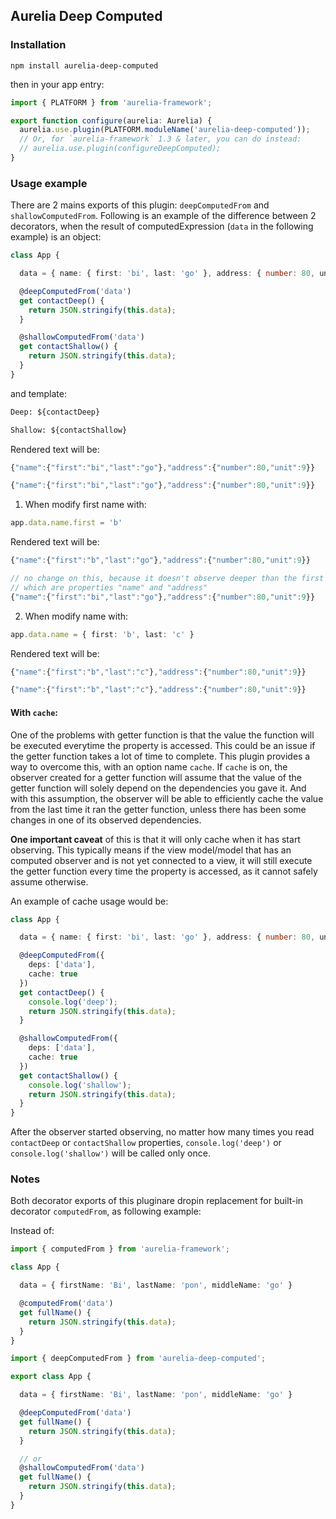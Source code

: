 ## Aurelia Deep Computed

### Installation

```shell
npm install aurelia-deep-computed
```

then in your app entry:

```ts
import { PLATFORM } from 'aurelia-framework';

export function configure(aurelia: Aurelia) {
  aurelia.use.plugin(PLATFORM.moduleName('aurelia-deep-computed'));
  // Or, for `aurelia-framework` 1.3 & later, you can do instead:
  // aurelia.use.plugin(configureDeepComputed);
}
```

### Usage example

There are 2 mains exports of this plugin: `deepComputedFrom` and `shallowComputedFrom`. Following is an example of the difference between 2 decorators, when the result of computedExpression (`data` in the following example) is an object:

```ts
class App {

  data = { name: { first: 'bi', last: 'go' }, address: { number: 80, unit: 9 } }

  @deepComputedFrom('data')
  get contactDeep() {
    return JSON.stringify(this.data);
  }

  @shallowComputedFrom('data')
  get contactShallow() {
    return JSON.stringify(this.data);
  }
}
```

and template:
```html
Deep: ${contactDeep}

Shallow: ${contactShallow}
```

Rendered text will be:
```ts
{"name":{"first":"bi","last":"go"},"address":{"number":80,"unit":9}}

{"name":{"first":"bi","last":"go"},"address":{"number":80,"unit":9}}
```


1. When modify first name with:
```ts
app.data.name.first = 'b'
```
Rendered text will be:
```ts
{"name":{"first":"b","last":"go"},"address":{"number":80,"unit":9}}

// no change on this, because it doesn't observe deeper than the first level
// which are properties "name" and "address"
{"name":{"first":"bi","last":"go"},"address":{"number":80,"unit":9}}
```

2. When modify name with:
```ts
app.data.name = { first: 'b', last: 'c' }
```
Rendered text will be:
```ts
{"name":{"first":"b","last":"c"},"address":{"number":80,"unit":9}}

{"name":{"first":"b","last":"c"},"address":{"number":80,"unit":9}}
```

#### With `cache`:
One of the problems with getter function is that the value the function will be executed everytime the property is accessed. This could be an issue if the getter function takes a lot of time to complete. This plugin provides a way to overcome this, with an option name `cache`. If `cache` is on, the observer created for a getter function will assume that the value of the getter function will solely depend on the dependencies you gave it. And with this assumption, the observer will be able to efficiently cache the value from the last time it ran the getter function, unless there has been some changes in one of its observed dependencies.

__**One important caveat**__ of this is that it will only cache when it has start observing. This typically means if the view model/model that has an computed observer and is not yet connected to a view, it will still execute the getter function every time the property is accessed, as it cannot safely assume otherwise.

An example of cache usage would be:
```ts
class App {

  data = { name: { first: 'bi', last: 'go' }, address: { number: 80, unit: 9 } }

  @deepComputedFrom({
    deps: ['data'],
    cache: true
  })
  get contactDeep() {
    console.log('deep');
    return JSON.stringify(this.data);
  }

  @shallowComputedFrom({
    deps: ['data'],
    cache: true
  })
  get contactShallow() {
    console.log('shallow');
    return JSON.stringify(this.data);
  }
}
```
After the observer started observing, no matter how many times you read `contactDeep` or `contactShallow` properties, `console.log('deep')` or `console.log('shallow')` will be called only once.

### Notes

Both decorator exports of this pluginare dropin replacement for built-in decorator `computedFrom`, as following example:

Instead of:

```ts
import { computedFrom } from 'aurelia-framework';

class App {

  data = { firstName: 'Bi', lastName: 'pon', middleName: 'go' }

  @computedFrom('data')
  get fullName() {
    return JSON.stringify(this.data);
  }
}
```

```ts
import { deepComputedFrom } from 'aurelia-deep-computed';

export class App {

  data = { firstName: 'Bi', lastName: 'pon', middleName: 'go' }

  @deepComputedFrom('data')
  get fullName() {
    return JSON.stringify(this.data);
  }

  // or
  @shallowComputedFrom('data')
  get fullName() {
    return JSON.stringify(this.data);
  }
}
```
